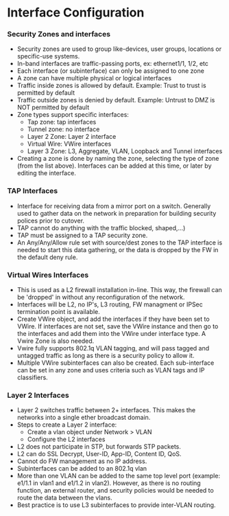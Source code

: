 # Interface Configuration

### Security Zones and interfaces
* Security zones are used to group like-devices, user groups, locations or specific-use systems.
* In-band interfaces are traffic-passing ports, ex: ethernet1/1, 1/2, etc
* Each interface (or subinterface) can only be assigned to one zone
* A zone can have multiple physical or logical interfaces
* Traffic inside zones is allowed by default. Example: Trust to trust is permitted by default
* Traffic outside zones is denied by default. Example: Untrust to DMZ is NOT permitted by default
* Zone types support specific interfaces:
  * Tap zone: tap interfaces
  * Tunnel zone: no interface
  * Layer 2 Zone: Layer 2 interface
  * Virtual Wire: VWire interfaces
  * Layer 3 Zone: L3, Aggregate, VLAN, Loopback and Tunnel interfaces
* Creating a zone is done by naming the zone, selecting the type of zone (from the list above). Interfaces can be added at this time, or later by editing the interface.

### TAP Interfaces
* Interface for receiving data from a mirror port on a switch. Generally used to gather data on the network in preparation for building security polices prior to cutover.
* TAP cannot do anything with the traffic blocked, shaped,...)
* TAP must be assigned to a TAP security zone.
* An Any/Any/Allow rule set with source/dest zones to the TAP interface is needed to start this data gathering, or the data is dropped by the FW in the default deny rule.

### Virtual Wires Interfaces
* This is used as a L2 firewall installation in-line. This way, the firewall can be 'dropped' in without any reconfiguration of the network.
* Interfaces will be L2, no IP's, L3 routing, FW managment or IPSec termination point is available.
* Create VWire object, and add the interfaces if they have been set to VWire. If interfaces are not set, save the VWire instance and then go to the interfaces and add them into the VWire under interface type. A Vwire Zone is also needed.
* Vwire fully supports 802.1q VLAN tagging, and will pass tagged and untagged traffic as long as there is a security policy to allow it.
* Multiple VWire subinterfaces can also be created. Each sub-interface can be set in any zone and uses criteria such as VLAN tags and IP classifiers.

### Layer 2 Interfaces
* Layer 2 switches traffic between 2+ interfaces. This makes the networks into a single ether broadcast domain.
* Steps to create a Layer 2 interface:
  * Create a vlan object under Network > VLAN
  * Configure the L2 interfaces
* L2 does not participate in STP, but forwards STP packets.
* L2 can do SSL Decrypt, User-ID, App-ID, Content ID, QoS.
* Cannot do FW management as no IP address.
* Subinterfaces can be added to an 802.1q vlan
* More than one VLAN can be added to the same top level port (example: e1/1.1 in vlan1 and e1/1.2 in vlan2). However, as there is no routing function, an external router, and security policies would be needed to route the data between the vlans.
* Best practice is to use L3 subinterfaces to provide inter-VLAN routing.
